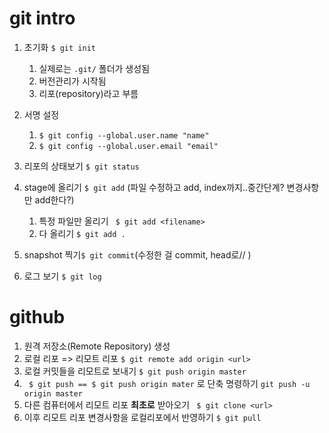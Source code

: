 # git intro

1. 초기화 `$ git init`
   1. 실제로는 `.git/` 폴더가 생성됨
   2. 버전관리가 시작됨
   3. 리포(repository)라고 부름
2. 서명 설정
   1. `$ git config --global.user.name "name"`
   2. `$ git config --global.user.email "email"`

3. 리포의 상태보기 `$ git status`
4. stage에 올리기 `$ git add` (파일 수정하고 add, index까지..중간단계? 변경사항만 add한다?)
   1. 특정 파일만 올리기 ` $ git add <filename>`
   2. 다 올리기 `$ git add .`
5. snapshot 찍기`$ git commit`(수정한 걸 commit, head로// )
6. 로그 보기 `$ git log`



# github

1. 원격 저장소(Remote Repository) 생성
2. 로컬 리포 => 리모트 리포 `$ git remote add origin <url>`
3. 로컬 커밋들을 리모트로 보내기 `$ git push origin master`
4. ` $ git push == $ git push origin mater` 로 단축 명령하기 `git push -u origin master`
5. 다른 컴퓨터에서 리모트 리포 **최초로** 받아오기 ` $ git clone <url>`
6. 이후 리모트 리포 변경사항을 로컬리포에서 반영하기 ` $ git pull `